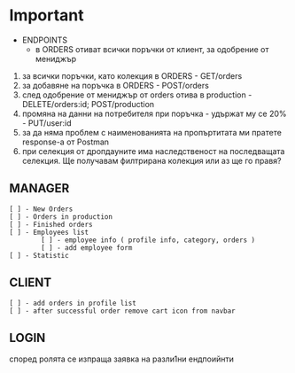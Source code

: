 # Important

- ENDPOINTS
  - в ORDERS отиват всички поръчки от клиент, за одобрение от мениджър

1.  за всички поръчки, като колекция в ORDERS - GET/orders
2.  за добавяне на поръчка в ORDERS - POST/orders
3.  след одобрение от мениджър от orders отива в production - DELETE/orders:id; POST/production
4.  промяна на данни на потребителя при поръчка - удържат му се 20% - PUT/user:id
5.  за да няма проблем с наименованията на пропъртитата ми пратете response-a от Postman
6.  при селекция от дропдауните има наследственост на последващата селекция. Ще получавам филтрирана колекция или аз ще го правя?

## MANAGER

    [ ] - New Orders
    [ ] - Orders in production
    [ ] - Finished orders
    [ ] - Employees list
            [ ] - employee info ( profile info, category, orders )
            [ ] - add employee form
    [ ] - Statistic

## CLIENT

    [ ] - add orders in profile list
    [ ] - after successful order remove cart icon from navbar

## LOGIN

според ролята се изпраща заявка на разли1ни ендпоийнти
